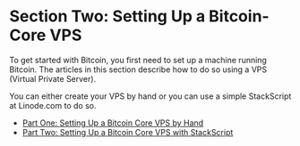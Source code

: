 # Section Two: Setting Up a Bitcoin-Core VPS

To get started with Bitcoin, you first need to set up a machine running Bitcoin. The articles in this section describe how to do so using a VPS (Virtual Private Server).

You can either create your VPS by hand or you can use a simple StackScript at Linode.com to do so.

   * [Part One: Setting Up a Bitcoin Core VPS by Hand](2_1_Setting_Up_a_Bitcoin-Core_VPS_by_Hand.md)
   * [Part Two: Setting Up a Bitcoin Core VPS with StackScript](2_2_Setting_Up_a_Bitcoin-Core_VPS_with_StackScript.md)
